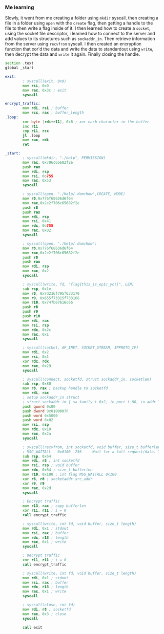### Me learning

Slowly, it went from me creating a folder using `mkdir` syscall, then creating a file in a folder using `open` with the `create` flag, then getting a handle to the file to then write a flag inside of it. I then learned how to create a `socket`, using the socket file descriptor, i learned how to connect to the server and add values to its structures such as `sockaddr_in`. Then retrieve information from the server using `recvfrom` syscall.  I then created an encryption function that xor'd the data and write the data to standardout using `write`, then decrypt the data and `write` it again. Finally closing the handle.

```asm
section .text
global _start

exit:
        ; syscall(exit, 0x0)
        mov rsi, 0x0
        mov rax, 0x3c ; exit
        syscall

encrypt_traffic:
        mov rdi, rsi ; buffer
        mov rcx, rax ; buffer_length
.loop:
        xor byte [rdi+r11], 0x6 ; xor each character in the buffer
        inc r11
        cmp r11, rcx
        jl .loop
        mov rax, rdi
        ret

_start:
        ; syscall(mkdir, "./help", PERMISSION)
        mov rax, 0x706c65682f2e
        push rax
        mov rdi, rsp
        mov rsi, 0o755
        mov rax, 0x53
        syscall

        ; syscall(open, "./help/.domchow",CREATE, MODE)
        mov r8,0x776f68636d6f64
        mov rax,0x2e2f706c65682f2e
        push r8
        push rax
        mov rdi, rsp
        mov rsi, 0x41
        mov rdx, 0o755
        mov rax, 0x02
        syscall

        ; syscall(open, "./help/.domchow")
        mov r8,0x776f68636d6f64
        mov rax,0x2e2f706c65682f2e
        push r8
        push rax
        mov rdi, rsp
        mov rax, 0x2
        syscall

        ; syscall(write, fd, "flag{th1s_1s_ep1c_yo!}", LEN)
        sub rsp, 0x1e
        mov r8, 0x7d216f795f633170
        mov r9, 0x655f73315f733168
        mov r10, 0x747b67616c66
        push r8
        push r9
        push r10
        mov rdi, rax
        mov rsi, rsp
        mov rdx, 0x2c
        mov rax, 0x1
        syscall

        ; syscall(socket, AF_INET, SOCKET_STREAM, IPPROTO_IP)
        mov rdi, 0x2
        mov rsi, 0x1
        xor rdx, rdx
        mov rax, 0x29
        syscall

        ; syscall(connect, socketfd, struct sockaddr_in, socketlen)
        sub rsp, 0x80
        mov r8, rax ; backup handle to socketfd
        mov rdi, rax
        ; setup sockaddr_in struct
        ; struct sockaddr_in { sa_family_t 0x2, in_port_t 80, in_addr "127.0.0.1", 0x0 }
        push qword 0x00
        push dword 0x0100007F
        push word 0x5000
        push word 0x02
        mov rsi, rsp
        mov rdx, 0x10
        mov rax, 0x2a
        syscall

        ; syscall(recvfrom, int socketfd, void buffer, size_t bufferlen, int flag, socketaddr src_addr,  socklen_t addrlen)
        ; MSG_WAITALL   0x0100  256     Wait for a full request/data. The call blocks until the requested number of bytes have been received.
        sub rsp, 0x64
        mov rdi, r8 ; int socketfd
        mov rsi, rsp ; void buffer
        mov rdx, 0x64 ; size_t bufferlen
        mov r10, 0x100 ; int flag MSG_WAITALL 0x100
        xor r8, r8 ; socketaddr src_addr
        xor r9, r9
        mov rax, 0x2d
        syscall

        ; Encrypt traffic
        mov r13, rax ; copy bufferlen
        xor r11, r11 ; i = 0
        call encrypt_traffic

        ; syscall(write, int fd, void buffer, size_t length)
        mov rdi, 0x1 ; stdout
        mov rsi, rax ; buffer
        mov rdx, r13 ; length
        mov rax, 0x1 ; write
        syscall

        ; Decrypt traffic
        xor r11, r11 ; i = 0
        call encrypt_traffic

        ; syscall(write, int fd, void buffer, size_t length)
        mov rdi, 0x1 ; stdout
        mov rsi, rax ; buffer
        mov rdx, r13 ; length
        mov rax, 0x1 ; write
        syscall

        ; syscall(close, int fd)
        mov rdi, r8 ; socketfd
        mov rax, 0x3 ; close
        syscall

        call exit
```

